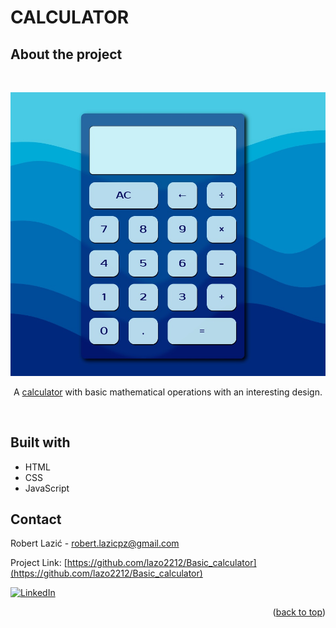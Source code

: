 <a name="readme-top"></a>

# CALCULATOR

<!-- ABOUT THE PROJECT -->

## About the project

<br>

![calculator image](/calculator_image.jpg)

<p style="text-align: center">A <a href="https://lazo2212.github.io/Basic_calculator/">calculator</a> with basic mathematical operations with an interesting design.</p>

<br>

## Built with

- HTML
- CSS
- JavaScript

<!-- CONTACT -->

## Contact

Robert Lazić - robert.lazicpz@gmail.com

Project Link: [https://github.com/lazo2212/Basic_calculator](https://github.com/lazo2212/Basic_calculator)

[![LinkedIn][linkedin-shield]][linkedin-url]

<p align="right">(<a href="#readme-top">back to top</a>)</p>

<!-- MARKDOWN LINKS & IMAGES -->

[linkedin-shield]: https://img.shields.io/badge/-LinkedIn-black.svg?style=for-the-badge&logo=linkedin&colorB=555
[linkedin-url]: https://www.linkedin.com/in/robert-lazi%C4%87-927a79266/
